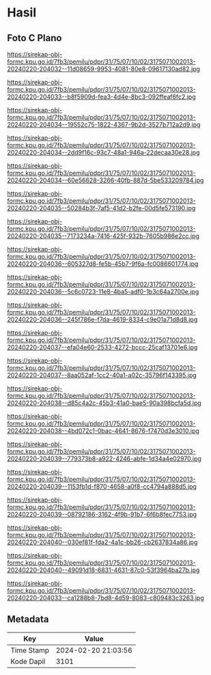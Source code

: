 # Hasil

## Foto C Plano

https://sirekap-obj-formc.kpu.go.id/7fb3/pemilu/pdpr/31/75/07/10/02/3175071002013-20240220-204032--11d08659-9953-4081-80e8-09617130ad82.jpg

https://sirekap-obj-formc.kpu.go.id/7fb3/pemilu/pdpr/31/75/07/10/02/3175071002013-20240220-204033--b8f5909d-fea3-4d4e-8bc3-092ffeaf6fc2.jpg

https://sirekap-obj-formc.kpu.go.id/7fb3/pemilu/pdpr/31/75/07/10/02/3175071002013-20240220-204034--19552c75-1822-4367-9b2d-3527b712a2d9.jpg

https://sirekap-obj-formc.kpu.go.id/7fb3/pemilu/pdpr/31/75/07/10/02/3175071002013-20240220-204034--2dd9f16c-93c7-48a1-946a-22decaa30e28.jpg

https://sirekap-obj-formc.kpu.go.id/7fb3/pemilu/pdpr/31/75/07/10/02/3175071002013-20240220-204034--60e56628-3266-40fb-887d-5be533209784.jpg

https://sirekap-obj-formc.kpu.go.id/7fb3/pemilu/pdpr/31/75/07/10/02/3175071002013-20240220-204035--50284b3f-7af5-41d2-b2fe-00d5fe573190.jpg

https://sirekap-obj-formc.kpu.go.id/7fb3/pemilu/pdpr/31/75/07/10/02/3175071002013-20240220-204035--7173234a-7416-425f-932b-7605b986e2cc.jpg

https://sirekap-obj-formc.kpu.go.id/7fb3/pemilu/pdpr/31/75/07/10/02/3175071002013-20240220-204036--605327d8-fe5b-45b7-9f6a-fc0086601774.jpg

https://sirekap-obj-formc.kpu.go.id/7fb3/pemilu/pdpr/31/75/07/10/02/3175071002013-20240220-204036--5c6c0723-11e8-4ba5-adf0-1b3c64a2700e.jpg

https://sirekap-obj-formc.kpu.go.id/7fb3/pemilu/pdpr/31/75/07/10/02/3175071002013-20240220-204036--245f786e-f7da-4619-8334-c9e01a71d8d8.jpg

https://sirekap-obj-formc.kpu.go.id/7fb3/pemilu/pdpr/31/75/07/10/02/3175071002013-20240220-204037--efa04e60-2533-4272-bccc-25caf13701e6.jpg

https://sirekap-obj-formc.kpu.go.id/7fb3/pemilu/pdpr/31/75/07/10/02/3175071002013-20240220-204037--8aa052af-1cc2-40a1-a02c-35796f143395.jpg

https://sirekap-obj-formc.kpu.go.id/7fb3/pemilu/pdpr/31/75/07/10/02/3175071002013-20240220-204038--d85c4a2c-45b3-41a0-bae5-90a398bcfa5d.jpg

https://sirekap-obj-formc.kpu.go.id/7fb3/pemilu/pdpr/31/75/07/10/02/3175071002013-20240220-204038--4bd072c1-0bac-4641-8676-f7470d3e3010.jpg

https://sirekap-obj-formc.kpu.go.id/7fb3/pemilu/pdpr/31/75/07/10/02/3175071002013-20240220-204039--779373b8-a922-4246-abfe-1d34a4e02970.jpg

https://sirekap-obj-formc.kpu.go.id/7fb3/pemilu/pdpr/31/75/07/10/02/3175071002013-20240220-204039--1153fb1d-f870-4658-a0f8-cc4794a888d5.jpg

https://sirekap-obj-formc.kpu.go.id/7fb3/pemilu/pdpr/31/75/07/10/02/3175071002013-20240220-204039--08792186-3162-4f9b-91b7-6f6b8fec7753.jpg

https://sirekap-obj-formc.kpu.go.id/7fb3/pemilu/pdpr/31/75/07/10/02/3175071002013-20240220-204040--030ef81f-fda2-4a1c-bb26-cb2637834a86.jpg

https://sirekap-obj-formc.kpu.go.id/7fb3/pemilu/pdpr/31/75/07/10/02/3175071002013-20240220-204040--49091d18-6831-4631-87c0-53f3964ba27b.jpg

https://sirekap-obj-formc.kpu.go.id/7fb3/pemilu/pdpr/31/75/07/10/02/3175071002013-20240220-204033--ca1288b8-7bd8-4d59-8083-c809483c3263.jpg


## Metadata

| Key        | Value               |
| ---------- | ------------------- |
| Time Stamp | 2024-02-20 21:03:56 |
| Kode Dapil | 3101                |



